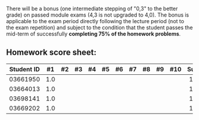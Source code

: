 There will be a bonus (one intermediate stepping of "0,3" to the better grade) on passed module exams (4,3 is not upgraded to 4,0). The bonus is applicable to the exam period directly following the lecture period (not to the exam repetition) and subject to the condition that the student passes the mid-term of successfully **completing 75% of the homework problems**.


## Homework score sheet:

| Student ID |#1 |#2 |#3 |#4 |#5 |#6 |#7 |#8 |#9 |#10 |Sum |
| ---------- |:-:|:-:|:-:|:-:|:-:|:-:|:-:|:-:|:-:|:-: |:-: |
| 03661950   |1.0|   |   |   |   |   |   |   |   |    |1.0 |
| 03664013   |1.0|   |   |   |   |   |   |   |   |    |1.0 |
| 03698141   |1.0|   |   |   |   |   |   |   |   |    |1.0 |
| 03669202   |1.0|   |   |   |   |   |   |   |   |    |1.0 |